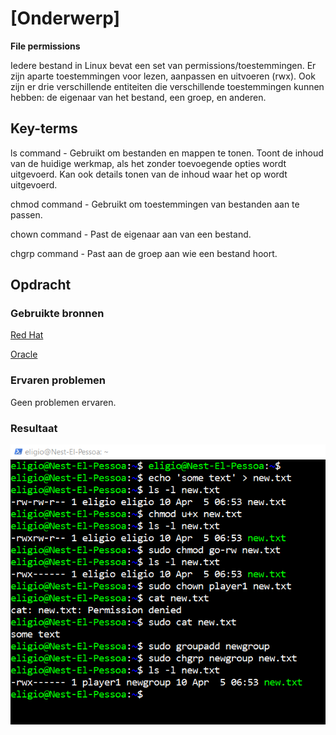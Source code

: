 # [Onderwerp]

**File permissions**


Iedere bestand in Linux bevat een set van permissions/toestemmingen. Er zijn aparte toestemmingen voor lezen, aanpassen en uitvoeren (rwx). Ook zijn er drie verschillende entiteiten die verschillende toestemmingen kunnen hebben: de eigenaar van het bestand, een groep, en anderen.



## Key-terms

ls command - Gebruikt om bestanden en mappen te tonen. Toont de inhoud van de huidige werkmap, als het zonder toevoegende opties wordt uitgevoerd. Kan ook details tonen van de inhoud waar het op wordt uitgevoerd.

chmod command - Gebruikt om toestemmingen van bestanden aan te passen.

chown command - Past de eigenaar aan van een bestand.

chgrp command - Past aan de groep aan wie een bestand hoort.



## Opdracht
### Gebruikte bronnen

[Red Hat](https://www.redhat.com/sysadmin/linux-file-permissions-explained)

[Oracle](https://docs.oracle.com/cd/E19683-01/817-0365/secfile-3/index.html)


### Ervaren problemen

Geen problemen ervaren.

### Resultaat

![Screenshot](https://github.com/techgrounds/techgrounds-EligioPessoa/blob/main/00_includes/Linux05.png)
